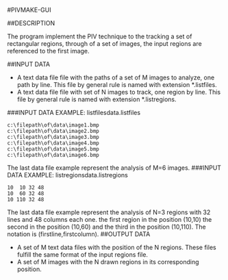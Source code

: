 #PIVMAKE-GUI

##DESCRIPTION

The program implement the PIV technique to the tracking a set of rectangular regions, through of a set of images, the input regions are referenced to the first image.

##INPUT DATA
* A text data file file with the paths of a set of M images to analyze, one path by line. This file by general rule is named with extension *.listfiles.
* A text data file file with set of N images to track, one region by line. This file by general rule is named with extension *.listregions.

###INPUT DATA EXAMPLE: listfilesdata.listfiles
	
	c:\filepath\of\data\image1.bmp
	c:\filepath\of\data\image2.bmp
	c:\filepath\of\data\image3.bmp
	c:\filepath\of\data\image4.bmp
	c:\filepath\of\data\image5.bmp
	c:\filepath\of\data\image6.bmp

The last data file example represent the analysis of M=6 images.
###INPUT DATA EXAMPLE: listregionsdata.listregions

	10  10 32 48
	10  60 32 48
	10 110 32 48

The last data file example represent the analysis of N=3 regions with 32 lines and 48 columns each one. the first region in the position (10,10) the second in the position (10,60) and the third in the position (10,110). The notation is (firstline,firstcolumn).
##OUTPUT DATA
* A set of M text data files with the position of the N regions. These files fulfill the same format of the input regions file.
* A set of M images with the N drawn regions in its corresponding position.


